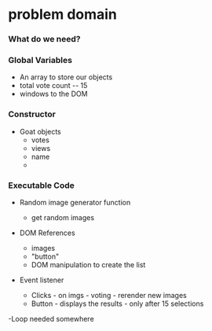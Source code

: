 # problem domain

### What do we need?

### Global Variables

- An array to store our objects
- total vote count -- 15
- windows to the DOM

### Constructor

- Goat objects
  - votes
  - views
  - name
  - 




### Executable Code 

- Random image generator function
  - get random images

- DOM References
  - images
  - "button"
  - DOM manipulation to create the list

- Event listener
  - Clicks - on imgs - voting - rerender new images
  - Button - displays the results - only after 15 selections

-Loop needed somewhere